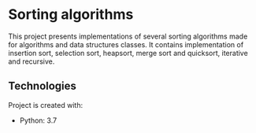 # Sorting algorithms
This project presents implementations of several sorting algorithms made for algorithms and data structures classes.
It contains implementation of insertion sort, selection sort, heapsort, merge sort and quicksort, iterative and recursive.

## Technologies
Project is created with:
* Python: 3.7
